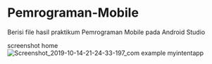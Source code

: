 # Pemrograman-Mobile
Berisi file hasil praktikum Pemrograman Mobile pada Android Studio

screenshot home
![Screenshot_2019-10-14-21-24-33-197_com example myintentapp](https://user-images.githubusercontent.com/44077159/66973165-53651a80-f0c1-11e9-8a7f-1e3f731e8340.png)
